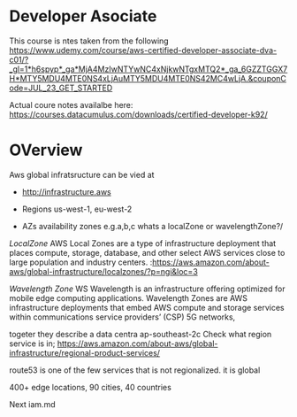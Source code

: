 # Developer Asociate
This course is ntes taken from the following
https://www.udemy.com/course/aws-certified-developer-associate-dva-c01/?_gl=1*h6spyp*_ga*MjA4MzIwNTYwNC4xNjkwNTgxMTQ2*_ga_6GZZTGGX7H*MTY5MDU4MTE0NS4xLjAuMTY5MDU4MTE0NS42MC4wLjA.&couponCode=JUL_23_GET_STARTED 

Actual coure notes availalbe here: https://courses.datacumulus.com/downloads/certified-developer-k92/

# OVerview
Aws global infratsructure can be vied at 
* http://infrastructure.aws

* Regions  us-west-1, eu-west-2
* AZs availability zones e.g.a,b,c
whats  a localZone or wavelengthZone?/

*LocalZone* AWS Local Zones are a type of infrastructure deployment that places compute, storage, database, and other select AWS services close to large population and industry centers. :https://aws.amazon.com/about-aws/global-infrastructure/localzones/?p=ngi&loc=3 

*Wavelength Zone* 
WS Wavelength is an infrastructure offering optimized for mobile edge computing applications. Wavelength Zones are AWS infrastructure deployments that embed AWS compute and storage services within communications service providers’ (CSP) 5G networks,

togeter they describe a data centra
ap-southeast-2c
Check what region service is in; https://aws.amazon.com/about-aws/global-infrastructure/regional-product-services/

route53 is one of the few services that is not regionalized. it is global

400+ edge locations, 90 cities, 40 countries

Next iam.md
